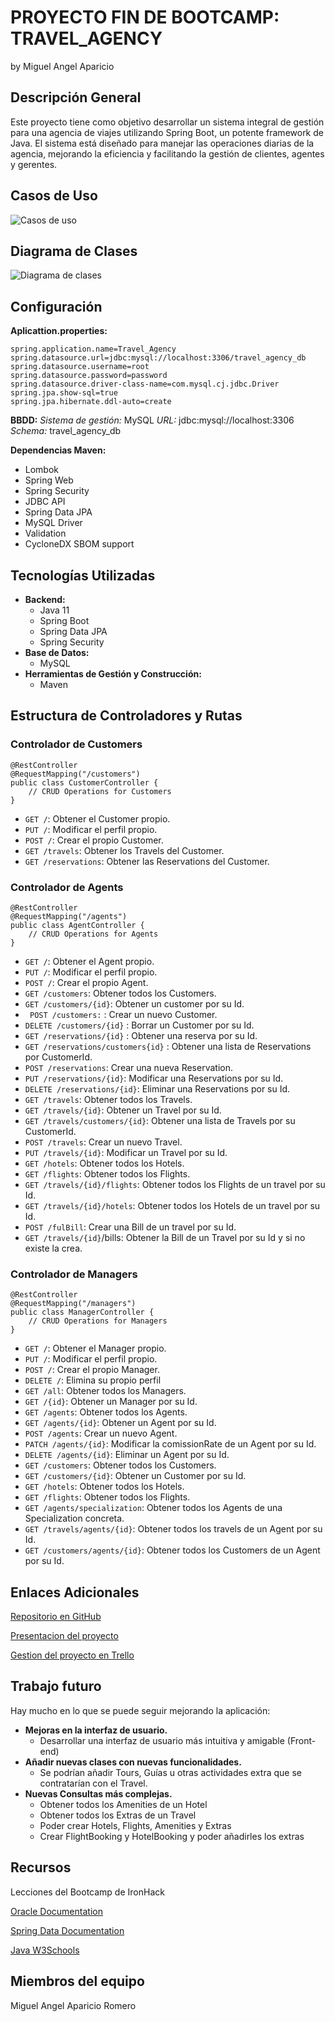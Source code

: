 ﻿# PROYECTO FIN DE BOOTCAMP: TRAVEL_AGENCY
by Miguel Angel Aparicio

## Descripción General

Este proyecto tiene como objetivo desarrollar un sistema integral de gestión para una agencia de viajes utilizando Spring Boot, un potente framework de Java. El sistema está diseñado para manejar las operaciones diarias de la agencia, mejorando la eficiencia y facilitando la gestión de clientes, agentes y gerentes.

## Casos de Uso
![Casos de uso](https://raw.githubusercontent.com/Curso-IronHack-Java-BackEnd/Travel_Agency/main/Casos%20de%20uso_proyecto%20agencia%20viajes.jpg)


## Diagrama de Clases
![Diagrama de clases](https://raw.githubusercontent.com/Curso-IronHack-Java-BackEnd/Travel_Agency/main/Diagrama%20de%20clases.png?token=GHSAT0AAAAAACQT7AGFPTKBNMHUIZSAAX64ZUH57RQ)

## Configuración
**Aplicattion.properties:**

    spring.application.name=Travel_Agency  
    spring.datasource.url=jdbc:mysql://localhost:3306/travel_agency_db  
    spring.datasource.username=root  
    spring.datasource.password=password  
    spring.datasource.driver-class-name=com.mysql.cj.jdbc.Driver  
    spring.jpa.show-sql=true  
    spring.jpa.hibernate.ddl-auto=create

**BBDD:**
*Sistema de gestión:* MySQL
*URL:* jdbc:mysql://localhost:3306
*Schema:* travel_agency_db

**Dependencias Maven:**

 - Lombok
 - Spring Web
 - Spring Security
 - JDBC API
 - Spring Data JPA
 - MySQL Driver
 - Validation
 - CycloneDX SBOM support

## Tecnologías Utilizadas
-   **Backend:**
    -   Java 11
    -   Spring Boot
    -   Spring Data JPA
    -   Spring Security
-   **Base de Datos:**
    -   MySQL
-   **Herramientas de Gestión y Construcción:**
    -   Maven

## Estructura de Controladores y Rutas

### Controlador de Customers
    @RestController
    @RequestMapping("/customers")
    public class CustomerController {
        // CRUD Operations for Customers
    }
-   `GET /`: Obtener el Customer propio.
-   `PUT /`: Modificar el perfil propio.
-   `POST /`: Crear el propio Customer.
-   `GET /travels`: Obtener los Travels del Customer.
-   `GET /reservations`: Obtener las Reservations del Customer.

### Controlador de Agents

    @RestController
    @RequestMapping("/agents")
    public class AgentController {
        // CRUD Operations for Agents
    }
-   `GET /`: Obtener el Agent propio.
-   `PUT /`: Modificar el perfil propio.
-   `POST /`: Crear el propio Agent.
-   `GET /customers`: Obtener todos los Customers.
-   `GET /customers/{id}`: Obtener un customer por su Id.
- ` POST /customers:` : Crear un nuevo Customer.
-  `DELETE /customers/{id}` : Borrar un Customer por su Id.
-  `GET /reservations/{id}` : Obtener una reserva por su Id.
-  `GET /reservations/customers{id}` : Obtener una lista de Reservations por CustomerId.
-  `POST /reservations`: Crear una nueva Reservation.
-  `PUT /reservations/{id}`: Modificar una Reservations por su Id.
-  `DELETE /reservations/{id}`: Eliminar una Reservations por su Id.
-  `GET /travels`: Obtener todos los Travels.
-  `GET /travels/{id}`: Obtener un Travel por su Id.
-  `GET /travels/customers/{id}`: Obtener una lista de Travels por su CustomerId.
-  `POST /travels`: Crear un nuevo Travel.
-  `PUT /travels/{id}`: Modificar un Travel por su Id.
-  `GET /hotels`: Obtener todos los Hotels.
-  `GET /flights`: Obtener todos los Flights.
-  `GET /travels/{id}/flights`: Obtener todos los Flights de un travel por su Id.
-  `GET /travels/{id}/hotels`: Obtener todos los Hotels de un travel por su Id.
-  `POST /fulBill`: Crear una Bill de un travel por su Id.
-  `GET /travels/{id}`/bills: Obtener la Bill de un Travel por su Id y si no existe la crea.

### Controlador de Managers

    @RestController
    @RequestMapping("/managers")
    public class ManagerController {
        // CRUD Operations for Managers
    }
-   `GET /`: Obtener el Manager propio.
-   `PUT /`: Modificar el perfil propio.
-   `POST /`: Crear el propio Manager.
-  `DELETE /`: Elimina su propio perfil
-   `GET /all`: Obtener todos los Managers.
-   `GET /{id}`: Obtener un Manager por su Id.
-  `GET /agents`: Obtener todos los Agents.
-  `GET /agents/{id}`: Obtener un Agent por su Id.
-  `POST /agents`: Crear un nuevo Agent.
-  `PATCH /agents/{id}`: Modificar la comissionRate de un Agent por su Id.
-  `DELETE /agents/{id}`: Eliminar un Agent por su Id.
-  `GET /customers`: Obtener todos los Customers.
-  `GET /customers/{id}`: Obtener un Customer por su Id.
-  `GET /hotels`: Obtener todos los Hotels.
-  `GET /flights`: Obtener todos los Flights.
-  `GET /agents/specialization`: Obtener todos los Agents de una Specialization concreta.
-  `GET /travels/agents/{id}`: Obtener todos los travels de un Agent por su Id.
-  `GET /customers/agents/{id}`: Obtener todos los Customers de un Agent por su Id.

## Enlaces Adicionales
[Repositorio en GitHub](https://github.com/Curso-IronHack-Java-BackEnd/Travel_Agency.git)

[Presentacion del proyecto](https://prezi.com/p/edit/yjpi5ur0sq2x/)

[Gestion del proyecto en Trello](https://trello.com/b/jGEMJ7AC/proyecto-travelagency)

## Trabajo futuro
Hay mucho en lo que se puede seguir mejorando la aplicación:

 - **Mejoras en la interfaz de usuario.**
	 - Desarrollar una interfaz de usuario más intuitiva y amigable (Front-end)
- **Añadir nuevas clases con nuevas funcionalidades.**
	- Se podrían añadir Tours, Guías u otras actividades extra que se contratarían con el Travel.
- **Nuevas Consultas más complejas.**
	- Obtener todos los Amenities de un Hotel
	- Obtener todos los Extras de un Travel
	- Poder crear Hotels, Flights, Amenities y Extras
	- Crear FlightBooking y HotelBooking y poder añadirles los extras

## Recursos

Lecciones del Bootcamp de IronHack

[Oracle Documentation](https://docs.oracle.com/javase/tutorial/index.html)

[Spring Data Documentation](https://docs.spring.io/spring-data/jpa/reference/jpa.html)

[Java W3Schools](https://www.w3schools.com/java/default.asp)

## Miembros del equipo

Miguel Angel Aparicio Romero

